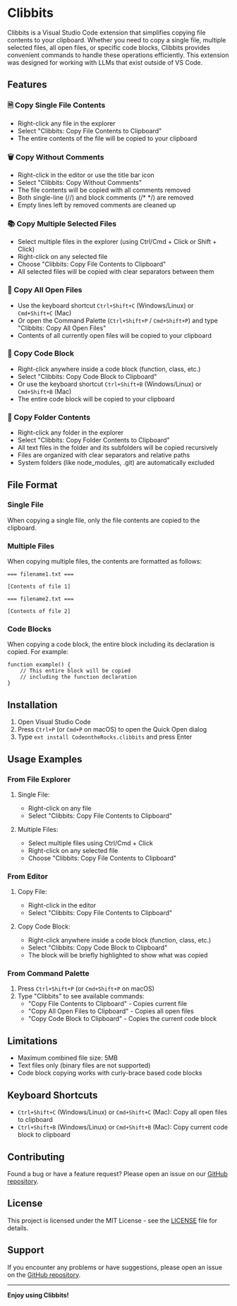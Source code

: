 # Clibbits

Clibbits is a Visual Studio Code extension that simplifies copying file contents to your clipboard. Whether you need to copy a single file, multiple selected files, all open files, or specific code blocks, Clibbits provides convenient commands to handle these operations efficiently. This extension was designed for working with LLMs that exist outside of VS Code.

## Features

### 🗎 Copy Single File Contents
- Right-click any file in the explorer
- Select "Clibbits: Copy File Contents to Clipboard"
- The entire contents of the file will be copied to your clipboard

### 🗑️ Copy Without Comments
- Right-click in the editor or use the title bar icon
- Select "Clibbits: Copy Without Comments"
- The file contents will be copied with all comments removed
- Both single-line (//) and block comments (/* */) are removed
- Empty lines left by removed comments are cleaned up

### 📚 Copy Multiple Selected Files
- Select multiple files in the explorer (using Ctrl/Cmd + Click or Shift + Click)
- Right-click on any selected file
- Choose "Clibbits: Copy File Contents to Clipboard"
- All selected files will be copied with clear separators between them

### 📂 Copy All Open Files
- Use the keyboard shortcut `Ctrl+Shift+C` (Windows/Linux) or `Cmd+Shift+C` (Mac)
- Or open the Command Palette (`Ctrl+Shift+P` / `Cmd+Shift+P`) and type "Clibbits: Copy All Open Files"
- Contents of all currently open files will be copied to your clipboard

### 🧩 Copy Code Block
- Right-click anywhere inside a code block (function, class, etc.)
- Select "Clibbits: Copy Code Block to Clipboard"
- Or use the keyboard shortcut `Ctrl+Shift+B` (Windows/Linux) or `Cmd+Shift+B` (Mac)
- The entire code block will be copied to your clipboard

### 📁 Copy Folder Contents
- Right-click any folder in the explorer
- Select "Clibbits: Copy Folder Contents to Clipboard"
- All text files in the folder and its subfolders will be copied recursively
- Files are organized with clear separators and relative paths
- System folders (like node_modules, .git) are automatically excluded

## File Format

### Single File
When copying a single file, only the file contents are copied to the clipboard.

### Multiple Files
When copying multiple files, the contents are formatted as follows:
```
=== filename1.txt ===

[Contents of file 1]

=== filename2.txt ===

[Contents of file 2]
```

### Code Blocks
When copying a code block, the entire block including its declaration is copied. For example:
```
function example() {
    // This entire block will be copied
    // including the function declaration
}
```

## Installation

1. Open Visual Studio Code
2. Press `Ctrl+P` (or `Cmd+P` on macOS) to open the Quick Open dialog
3. Type `ext install CodeontheRocks.clibbits` and press Enter

## Usage Examples

### From File Explorer
1. Single File:
   - Right-click on any file
   - Select "Clibbits: Copy File Contents to Clipboard"

2. Multiple Files:
   - Select multiple files using Ctrl/Cmd + Click
   - Right-click on any selected file
   - Choose "Clibbits: Copy File Contents to Clipboard"

### From Editor
1. Copy File:
   - Right-click in the editor
   - Select "Clibbits: Copy File Contents to Clipboard"

2. Copy Code Block:
   - Right-click anywhere inside a code block (function, class, etc.)
   - Select "Clibbits: Copy Code Block to Clipboard"
   - The block will be briefly highlighted to show what was copied

### From Command Palette
1. Press `Ctrl+Shift+P` (or `Cmd+Shift+P` on macOS)
2. Type "Clibbits" to see available commands:
   - "Copy File Contents to Clipboard" - Copies current file
   - "Copy All Open Files to Clipboard" - Copies all open files
   - "Copy Code Block to Clipboard" - Copies the current code block

## Limitations

- Maximum combined file size: 5MB
- Text files only (binary files are not supported)
- Code block copying works with curly-brace based code blocks

## Keyboard Shortcuts

- `Ctrl+Shift+C` (Windows/Linux) or `Cmd+Shift+C` (Mac): Copy all open files to clipboard
- `Ctrl+Shift+B` (Windows/Linux) or `Cmd+Shift+B` (Mac): Copy current code block to clipboard

## Contributing

Found a bug or have a feature request? Please open an issue on our [GitHub repository](https://github.com/jtmuller5/clibbits).

## License

This project is licensed under the MIT License - see the [LICENSE](LICENSE) file for details.

## Support

If you encounter any problems or have suggestions, please open an issue on the [GitHub repository](https://github.com/jtmuller5/clibbits).

---

**Enjoy using Clibbits!**